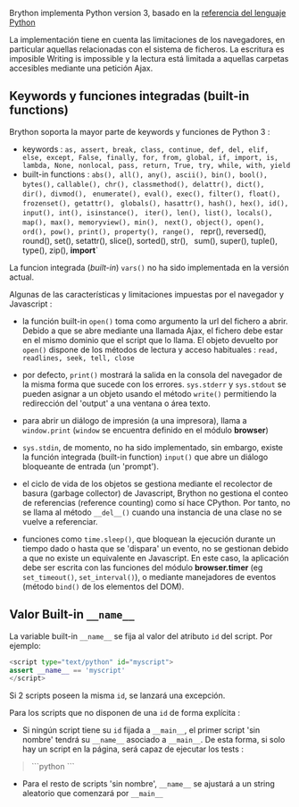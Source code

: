 Brython implementa Python version 3, basado en la [referencia del lenguaje Python](https://docs.python.org/3/reference/index.html)
 
La implementación tiene en cuenta las limitaciones de los navegadores, en particular
aquellas relacionadas con el sistema de ficheros. La escritura es imposible Writing is impossible y la lectura está
limitada a aquellas carpetas accesibles mediante una petición Ajax.

 Keywords y funciones integradas (built-in functions)
----------------------------------------------------

Brython soporta la mayor parte de keywords y funciones de Python 3 :

- keywords : `as, assert, break, class, continue, def, del, elif, else, except, False, finally, for, from, global, if, import, is, lambda, None, nonlocal, pass, return, True, try, while, with, yield`
- built-in functions : `abs(), all(), any(), ascii(), bin(), bool(), bytes(),`
  `callable(), chr(), classmethod(), delattr(), dict(), dir(), divmod(), `
  `enumerate(), eval(), exec(), filter(), float(), frozenset(), getattr(), `
  `globals(), hasattr(), hash(), hex(), id(), input(), int(), isinstance(), `
  `iter(), len(), list(), locals(), map(), max(), memoryview(), min(), `
  `next(), object(), open(), ord(), pow(), print(), property(), range(), `
  repr(), reversed(), round(), set(), setattr(), slice(), sorted(), str(), `
  `sum(), super(), tuple(), type(), zip(), __import__`

La funcion integrada (_built-in_) `vars()` no ha sido implementada en la versión actual.

Algunas de las características y limitaciones impuestas por el navegador y Javascript :

- la función built-in `open()` toma como argumento la url del fichero a
  abrir. Debido a que se abre mediante una llamada Ajax, el fichero debe estar en el mismo dominio que
  el script que lo llama. El objeto devuelto por `open()` dispone de los métodos de lectura y acceso
  habituales : `read, readlines, seek, tell, close`

- por defecto, `print()` mostrará la salida en la consola del navegador de la misma forma que sucede 
  con los errores. `sys.stderr` y `sys.stdout` se pueden asignar a un objeto usando 
  el método `write()` permitiendo la redirección del 'output' a una ventana o área texto. 

- para abrir un diálogo de impresión (a una impresora), llama a `window.print` 
  (`window` se encuentra definido en el módulo **browser**)

- `sys.stdin`, de momento, no ha sido implementado, sin embargo, existe la 
  función integrada (built-in function) `input()` que abre un diálogo bloqueante 
  de entrada (un 'prompt').

- el ciclo de vida de los objetos se gestiona mediante el recolector de basura (garbage collector)
  de Javascript, Brython no gestiona el conteo de referencias (reference counting) como sí hace CPython. 
  Por tanto,  no se llama al método `__del__()` cuando una instancia de una clase no se vuelve a referenciar.

- funciones como `time.sleep()`, que bloquean la ejecución durante un tiempo dado
  o hasta que se 'dispara' un evento, no se gestionan debido a que no existe un equivalente
  en Javascript. En este caso, la aplicación debe ser escrita con las funciones
  del módulo **browser.timer** (eg `set_timeout()`, 
  `set_interval()`), o mediante manejadores de eventos (método `bind()` de los elementos del DOM).


Valor Built-in `__name__`
-------------------------

La variable built-in `__name__` se fija al valor del atributo `id`
del script. Por ejemplo:

```python
<script type="text/python" id="myscript">
assert __name__ == 'myscript'
</script>
```

Si 2 scripts poseen la misma `id`, se lanzará una excepción.

Para los scripts que no disponen de una `id` de forma explícita :

- Si ningún script tiene su `id` fijada a `__main__`, el primer script 'sin nombre' tendrá su `__name__` asociado a
 `__main__`. De esta forma, si solo hay un script en la página,
  será capaz de ejecutar los tests :

<blockquote>
```python
<script type="text/python">
if __name__=='__main__':
    print('hello !')
</script>
```
</blockquote>

- Para el resto de scripts 'sin nombre', `__name__` se ajustará a un string aleatorio que comenzará 
 por `__main__`

